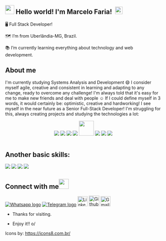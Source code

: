 ## <img src="https://github.com/TheDudeThatCode/TheDudeThatCode/blob/master/Assets/Hi.gif" width="29px"> **Hello world! I'm Marcelo Faria!** &nbsp;<img src="https://github.com/TheDudeThatCode/TheDudeThatCode/blob/master/Assets/Earth.gif" width="24px">


🖥️ Full Stack Developer!

🗺️ I’m from Uberlândia-MG, Brazil. 

📚 I’m currently learning everything about technology and web development.

 
## About me

I'm currently studying Systems Analysis and Development 😄 I consider myself agile, creative and consistent in learning and adapting to any change, ready to overcome any challenge! I'm always told that it's easy for me to make new friends and deal with people ☺️ If I could define myself in 3 words, it would certainly be: optimistic, creative and hardworking!
I see myself in the near future as a Senior Full-Stack Developer! I'm struggling for this, always creating projects and studying the technologies a lot:
<br/>
<div align="center">
 <img src="https://img.icons8.com/fluency/48/000000/node-js.png"/> <img src="https://img.icons8.com/color/48/000000/javascript--v1.png"/>  <img src="https://img.icons8.com/color/48/000000/html-5--v1.png"/> <img src="https://img.icons8.com/color/48/000000/css3.png"/>  <img src="https://user-images.githubusercontent.com/83739628/147862737-33f8ebf8-4d9e-4da6-93d8-9db063a0fe3f.png" width="48px"> 
<img src="https://img.icons8.com/color/48/000000/selenium-test-automation.png"/> <img src="https://img.icons8.com/fluency/48/000000/mysql-logo.png"/> <img src="https://img.icons8.com/color/48/000000/git.png"/>
</div><br/>



 ## Another basic skills:

<img src="https://img.icons8.com/fluency/48/000000/microsoft-excel-2019.png"/> <img src="https://img.icons8.com/color/48/000000/ms-powerpoint--v1.png"/> <img src="https://img.icons8.com/fluency/48/000000/microsoft-word-2019.png"/> <img src="https://img.icons8.com/color/48/000000/windows-10.png"/> 
 
## Connect with me<img src="https://github.com/TheDudeThatCode/TheDudeThatCode/blob/master/Assets/Handshake.gif" height="32px">

[<img src="https://img.icons8.com/office/32/000000/whatsapp--v3.png" alt="Whatsapp logo" >](https://wa.me/5534996849987?text=Hi%21+I+see+your+profile+on+github)   [<img src="https://img.icons8.com/color/35/000000/telegram-app--v5.png" alt="Telegram logo" >](https://t.me/marceloww4)   [<img src="https://github.com/TheDudeThatCode/TheDudeThatCode/blob/master/Assets/Linkedin.svg" alt="Linkedin Logo" width="32">](https://www.linkedin.com/in/marcelo-macedo-7265ba137/)   [<img src="https://cdn.svgporn.com/logos/github-icon.svg" alt="Github logo" width="34">](https://github.com/marceloww)   [<img src="https://github.com/TheDudeThatCode/TheDudeThatCode/blob/master/Assets/Gmail.svg" alt="Gmail logo" height="32">](mailto:marceloufu@outlook.com)



- Thanks for visiting.

- Enjoy it!! o/
 
 Icons by: https://icons8.com.br/

